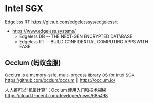 
# Intel SGX

Edgeless RT https://github.com/edgelesssys/edgelessrt
- https://www.edgeless.systems/
  * Edgeless DB -- THE NEXT-GEN ENCRYPTED DATABASE
  * Edgeless RT -- BUILD CONFIDENTIAL COMPUTING APPS WITH EASE
  
## Occlum (蚂蚁金服)

Occlum is a memory-safe, multi-process library OS for Intel SGX https://github.com/occlum/occlum || https://occlum.io/

人人都可以“机密计算”：Occlum 使用入门和技术揭秘 https://cloud.tencent.com/developer/news/685498
